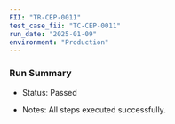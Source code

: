 ```yaml
---
FII: "TR-CEP-0011"
test_case_fii: "TC-CEP-0011"
run_date: "2025-01-09"
environment: "Production"
---
```

### Run Summary
-  Status: Passed

-  Notes: All steps executed successfully.